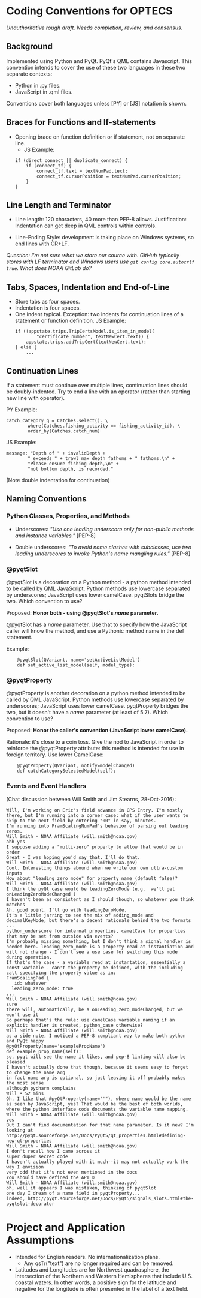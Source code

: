# Coding Conventions for OPTECS

_Unauthoritative rough draft. Needs completion, review, and consensus._

## Background

Implemented using Python and PyQt. PyQt's QML contains Javascript. This convention intends to cover the use of these two languages in these two separate contexts:

* Python in .py files.
* JavaScript in .qml files.

Conventions cover both languages unless [PY] or [JS] notation is shown.

## Braces for Functions and If-statements

* Opening brace on function definition or if statement, 
not on separate line.
    * JS Example:
    ```
    if (direct_connect || duplicate_connect) {
        if (connect_tf) {
            connect_tf.text = textNumPad.text;
            connect_tf.cursorPosition = textNumPad.cursorPosition;
        }
    }
    ```

## Line Length and Terminator

* Line length: 120 characters, 40 more than PEP-8 allows. Justification: Indentation can get deep in QML controls within controls.
    
* Line-Ending Style: development is taking place on Windows systems, so end lines with CR+LF.

_Question: I'm not sure what we store our source with. GitHub typically stores with LF terminator and Windows users use ```git config core.autocrlf true```. What does NOAA GitLab do?_

## Tabs, Spaces, Indentation and End-of-Line

* Store tabs as four spaces.
* Indentation is four spaces.
* One indent typical. Exception: two indents for continuation lines of a statement or function definition. JS Example:
     ```
     if (!appstate.trips.TripCertsModel.is_item_in_model(
             "certificate_number", textNewCert.text)) {
         appstate.trips.addTripCert(textNewCert.text);
     } else {
         ...
     ```

## Continuation Lines

If a statement must continue over multiple lines,
continuation lines should be doubly-indented.
Try to end a line with an operator (rather than starting new line with operator).

PY Example:
```
catch_category_q = Catches.select(). \
        where(Catches.fishing_activity == fishing_activity_id). \
        order_by(Catches.catch_num)
```
JS Example:
```
message: "Depth of " + invalidDepth +
        " exceeds " + trawl_max_depth_fathoms + " fathoms.\n" +
        "Please ensure fishing depth,\n" + 
        "not bottom depth, is recorded." 
```
(Note double indentation for continuation)
    
## Naming Conventions

### Python Classes, Properties, and Methods

* Underscores: _"Use one leading underscore only for non-public methods and instance variables."_ [PEP-8]

* Double underscores: _"To avoid name clashes with subclasses, use two leading underscores to invoke Python's name mangling rules."_ [PEP-8]

### @pyqtSlot

@pyqtSlot is a decoration on a Python method - a python method intended to be called
by QML JavaScript. Python methods use lowercase separated by underscores;
JavaScript uses lower camelCase. pyqtSlots bridge the two. Which convention to use?

Proposed: __Honor both - using @pyqtSlot's _name_ parameter.__

@pyqtSlot has a _name_ parameter. Use that to specify how the JavaScript caller
will know the method, and use a Pythonic method name in the def statement.

Example:
```
    @pyqtSlot(QVariant, name='setActiveListModel')
    def set_active_list_model(self, model_type):
```

### @pyqtProperty

@pyqtProperty is another decoration on a python method intended to be called
by QML JavaScript. Python methods use lowercase separated by underscores;
JavaScript uses lower camelCase. pyqtProperty bridges the two,
but it doesn't have a _name_ parameter (at least of 5.7).
Which convention to use?

Proposed: __Honor the caller's convention (JavaScript lower camelCase).__

Rationale: it's close to a coin toss. Give the nod to JavaScript in order to 
reinforce the @pyqtProperty attribute: this method is intended for use in foreign territory.
Use lower CamelCase:

```
    @pyqtProperty(QVariant, notify=modelChanged)
    def catchCategorySelectedModel(self):
```
### Events and Event Handlers

(Chat discussion between Will Smith and Jim Stearns, 28-Oct-2016):
```
Will, I'm working on Eric's field advance in GPS Entry. I"m mostly there, but I'm running into a corner case: what if the user wants to skip to the next field by entering "00" in say, minutes.
I'm running into FramScalingNumPad's behavior of parsing out leading zeros.
Will Smith - NOAA Affiliate (will.smith@noaa.gov)
ahh yes
I suppose adding a "multi-zero" property to allow that would be in order
Great - I was hoping you'd say that. I'll do that. 
Will Smith - NOAA Affiliate (will.smith@noaa.gov)
Cool. Interesting things abound when we write our own ultra-custom inputs
How about "leading_zero_mode" for property name (default false)?
Will Smith - NOAA Affiliate (will.smith@noaa.gov)
I think the pyQt case would be leadingZeroMode (e.g.  we'll get onLeadingZeroModeChanged )
I haven't been as consistent as I should though, so whatever you think matches 
Ah, good point. I'll go with leadingZeroMode.
It's a little jarring to see the mix of adding_mode and decimalKeyMode, but there's a decent rationale behind the two formats ...
python_underscore for internal properties, camelCase for properties that may be set from outside via events?
I'm probably missing something, but I don't think a signal handler is needed here. leading_zero_mode is a property read at instantiation and will not change - I don't see a use case for switching this mode during operation.
If that's the case - a variable read at instantation, essentially a const variable - can't the property be defined, with the including call specifying the property value as in:
FramScalingPad {
   id: whatever
  leading_zero_mode: true
...
Will Smith - NOAA Affiliate (will.smith@noaa.gov)
sure
there will, automatically, be a onLeading_zero_modeChanged, but we won't use it
So perhaps that's the rule: use camelCase variable naming if an explicit handler is created, python_case otherwise?
Will Smith - NOAA Affiliate (will.smith@noaa.gov)
as a side note, I noticed a PEP-8 compliant way to make both python and PyQt happy
@pyQtProperty(name='examplePropName')
def example_prop_name(self):
so, pyqt will see the name it likes, and pep-8 linting will also be pleased
I haven't actually done that though, because it seems easy to forget to change the name arg
in fact name arg is optional, so just leaving it off probably makes the most sense
although pycharm complains
Will • 52 mins
Oh, I like that @pyQtProperty(name=''"), where name would be the name as seen by JavaScript, yes? That would be the best of both worlds, where the python interface code documents the variable name mapping.
Will Smith - NOAA Affiliate (will.smith@noaa.gov)
yes
But I can't find documentation for that name parameter. Is it new? I'm looking at http://pyqt.sourceforge.net/Docs/PyQt5/qt_properties.html#defining-new-qt-properties
Will Smith - NOAA Affiliate (will.smith@noaa.gov)
I don't recall how I came across it
super duper secret code
I haven't actually played with it much--it may not actually work the way I envision
very odd that it's not even mentioned in the docs
You should have defined the API ☺
Will Smith - NOAA Affiliate (will.smith@noaa.gov)
oh, well it appears I was mistaken, thinking of pyqtSlot
one day I dream of a name field in pyqtProperty...
indeed, http://pyqt.sourceforge.net/Docs/PyQt5/signals_slots.html#the-pyqtslot-decorator
```

# Project and Application Assumptions

* Intended for English readers. No internationalization plans.
    * Any qsTr("text") are no longer required and can be removed.
* Latitudes and Longitudes are for Northwest quadrasphere, the intersection of the Northern and Western Hemispheres that include U.S. coastal waters. In other words, a positive sign for the latitude and negative for the longitude is often presented in the label of a text field.
